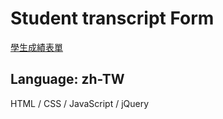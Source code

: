 # Student transcript Form

<a href="https://eddychen86.github.io/stu_transcript/">學生成績表單</a>

## Language: zh-TW

HTML / CSS / JavaScript / jQuery
